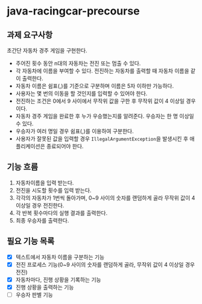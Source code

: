 # java-racingcar-precourse

## 과제 요구사항
초간단 자동차 경주 게임을 구현한다.
- 주어진 횟수 동안 n대의 자동차는 전진 또는 멈출 수 있다.
- 각 자동차에 이름을 부여할 수 있다. 전진하는 자동차를 출력할 때 자동차 이름을 같이 출력한다. 
- 자동차 이름은 쉼표(,)를 기준으로 구분하며 이름은 5자 이하만 가능하다. 
- 사용자는 몇 번의 이동을 할 것인지를 입력할 수 있어야 한다. 
- 전진하는 조건은 0에서 9 사이에서 무작위 값을 구한 후 무작위 값이 4 이상일 경우이다. 
- 자동차 경주 게임을 완료한 후 누가 우승했는지를 알려준다. 우승자는 한 명 이상일 수 있다. 
- 우승자가 여러 명일 경우 쉼표(,)를 이용하여 구분한다. 
- 사용자가 잘못된 값을 입력할 경우 `IllegalArgumentException`을 발생시킨 후 애플리케이션은 종료되어야 한다.

## 기능 흐름
1. 자동차이름을 입력 받는다.
2. 전진을 시도할 횟수를 입력 받는다.
3. 각각의 자동차가 1번씩 돌아가며, 0~9 사이의 숫자를 랜덤하게 골라 무작위 값이 4 이상일 경우 전진한다.
4. 각 반복 횟수마다의 실행 결과를 출력한다.
5. 최종 우승자를 출력한다.

## 필요 기능 목록
- [X] 텍스트에서 자동차 이름을 구분하는 기능
- [X] 전진 프로세스 기능(0~9 사이의 숫자를 랜덤하게 골라, 무작위 값이 4 이상일 경우 전진)
- [X] 자동차마다, 진행 상황을 기록하는 기능
- [X] 진행 상황을 출력하는 기능
- [ ] 우승자 판별 기능